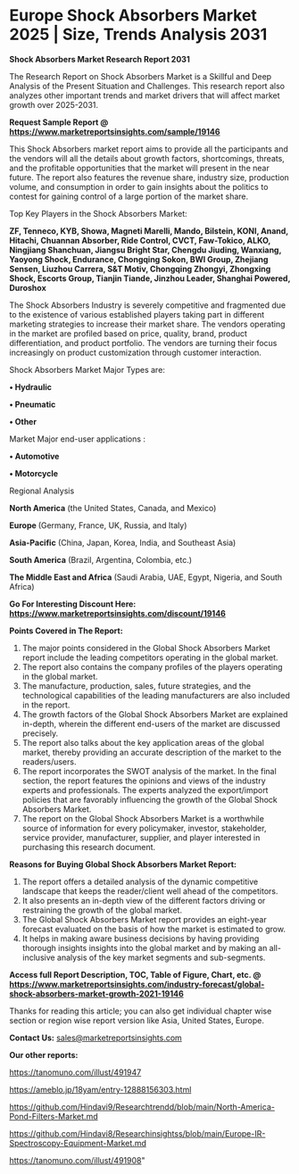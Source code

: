 # Europe Shock Absorbers Market 2025 | Size, Trends Analysis 2031

<strong>Shock Absorbers Market Research Report 2031</strong>

The Research Report on Shock Absorbers Market is a Skillful and Deep Analysis of the Present Situation and Challenges. This research report also analyzes other important trends and market drivers that will affect market growth over 2025-2031.

<strong>Request Sample Report @ <a href=https://www.marketreportsinsights.com/sample/19146>https://www.marketreportsinsights.com/sample/19146</a></strong>

This Shock Absorbers market report aims to provide all the participants and the vendors will all the details about growth factors, shortcomings, threats, and the profitable opportunities that the market will present in the near future. The report also features the revenue share, industry size, production volume, and consumption in order to gain insights about the politics to contest for gaining control of a large portion of the market share.

Top Key Players in the Shock Absorbers Market:

<strong>ZF, Tenneco, KYB, Showa, Magneti Marelli, Mando, Bilstein, KONI, Anand, Hitachi, Chuannan Absorber, Ride Control, CVCT, Faw-Tokico, ALKO, Ningjiang Shanchuan, Jiangsu Bright Star, Chengdu Jiuding, Wanxiang, Yaoyong Shock, Endurance, Chongqing Sokon, BWI Group, Zhejiang Sensen, Liuzhou Carrera, S&T Motiv, Chongqing Zhongyi, Zhongxing Shock, Escorts Group, Tianjin Tiande, Jinzhou Leader, Shanghai Powered, Duroshox</strong>

The Shock Absorbers Industry is severely competitive and fragmented due to the existence of various established players taking part in different marketing strategies to increase their market share. The vendors operating in the market are profiled based on price, quality, brand, product differentiation, and product portfolio. The vendors are turning their focus increasingly on product customization through customer interaction.

Shock Absorbers Market Major Types are:

<strong>• Hydraulic

• Pneumatic

• Other</strong>

Market Major end-user applications :

<strong>• Automotive

• Motorcycle</strong>

Regional Analysis

</u><strong><b>North America</b></strong> (the United States, Canada, and Mexico)

<strong><b>Europe </b></strong>(Germany, France, UK, Russia, and Italy)

<strong><b>Asia-Pacific</b></strong> (China, Japan, Korea, India, and Southeast Asia)

<strong><b>South America</b></strong> (Brazil, Argentina, Colombia, etc.)

<strong><b>The Middle East and Africa</b></strong> (Saudi Arabia, UAE, Egypt, Nigeria, and South Africa)

<strong>Go For Interesting Discount Here: <a href=https://www.marketreportsinsights.com/discount/19146>https://www.marketreportsinsights.com/discount/19146</a></strong>

<strong>Points Covered in The Report:</strong>
<ol>
  <li>The major points considered in the Global Shock Absorbers Market report include the leading competitors operating in the global market.</li>
  <li>The report also contains the company profiles of the players operating in the global market.</li>
  <li>The manufacture, production, sales, future strategies, and the technological capabilities of the leading manufacturers are also included in the report.</li>
  <li>The growth factors of the Global Shock Absorbers Market are explained in-depth, wherein the different end-users of the market are discussed precisely.</li>
  <li>The report also talks about the key application areas of the global market, thereby providing an accurate description of the market to the readers/users.</li>
  <li>The report incorporates the SWOT analysis of the market. In the final section, the report features the opinions and views of the industry experts and professionals. The experts analyzed the export/import policies that are favorably influencing the growth of the Global Shock Absorbers Market.</li>
  <li>The report on the Global Shock Absorbers Market is a worthwhile source of information for every policymaker, investor, stakeholder, service provider, manufacturer, supplier, and player interested in purchasing this research document.</li>
</ol>
<strong>Reasons for Buying Global Shock Absorbers Market Report:</strong>

<ol>
  <li>The report offers a detailed analysis of the dynamic competitive landscape that keeps the reader/client well ahead of the competitors.</li>
  <li>It also presents an in-depth view of the different factors driving or restraining the growth of the global market.</li>
  <li>The Global Shock Absorbers Market report provides an eight-year forecast evaluated on the basis of how the market is estimated to grow.</li>
  <li>It helps in making aware business decisions by having providing thorough insights insights into the global market and by making an all-inclusive analysis of the key market segments and sub-segments.</li>
</ol>
<strong>Access full Report Description, TOC, Table of Figure, Chart, etc. @ <a href=https://www.marketreportsinsights.com/industry-forecast/global-shock-absorbers-market-growth-2021-19146>https://www.marketreportsinsights.com/industry-forecast/global-shock-absorbers-market-growth-2021-19146</a></strong>


Thanks for reading this article; you can also get individual chapter wise section or region wise report version like Asia, United States, Europe.

<strong>Contact Us:</strong>
sales@marketreportsinsights.com

<strong>Our other reports:</strong>

<a href=https://tanomuno.com/illust/491947>https://tanomuno.com/illust/491947</a>

<a href=https://ameblo.jp/18yam/entry-12888156303.html>https://ameblo.jp/18yam/entry-12888156303.html</a>

<a href=https://github.com/Hindavi9/Researchtrendd/blob/main/North-America-Pond-Filters-Market.md>https://github.com/Hindavi9/Researchtrendd/blob/main/North-America-Pond-Filters-Market.md</a>

<a href=https://github.com/Hindavi8/Researchinsightss/blob/main/Europe-IR-Spectroscopy-Equipment-Market.md>https://github.com/Hindavi8/Researchinsightss/blob/main/Europe-IR-Spectroscopy-Equipment-Market.md</a>

<a href=https://tanomuno.com/illust/491908>https://tanomuno.com/illust/491908</a>"
